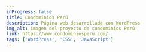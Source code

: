 ```yaml
---
inProgress: false
title: Condominios Perú
description: Página web desarrollada con WordPress
img_alt: imagen del proyecto de condominios Perú
link: https://www.condominiosperu.com/
tags: ['WordPress', 'CSS', 'JavaScript']
---
```

